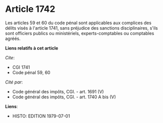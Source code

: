 # Article 1742

Les articles 59 et 60 du code pénal sont applicables aux complices des délits visés à l'article 1741, sans préjudice des
sanctions disciplinaires, s'ils sont officiers publics ou ministériels, experts-comptables ou comptables agréés.

**Liens relatifs à cet article**

_Cite_:

  - CGI 1741
  - Code pénal 59, 60

_Cité par_:

  - Code général des impôts, CGI. - art. 1691 (V)
  - Code général des impôts, CGI. - art. 1740 A bis (V)

**Liens**:

  - HISTO: EDITION 1979-07-01
